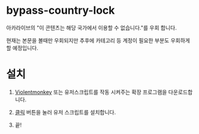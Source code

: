 # bypass-country-lock

아카라이브의 "이 콘텐츠는 해당 국가에서 이용할 수 없습니다."를 우회 합니다.

현재는 본문을 볼때만 우회되지만 추후에 카테고리 등 계정이 필요한 부분도 우회하게 할 예정입니다.

# 설치

1. [Violentmonkey](https://violentmonkey.github.io/get-it/) 또는 유저스크립트를 작동 시켜주는 확장 프로그램을 다운로드합니다.

2. [클릭](https://github.com/green1052/bypass-country-lock/raw/master/bypass-country-lock.user.js) 버튼을 눌러 유저 스크립트를 설치합니다.

3. 끝!

